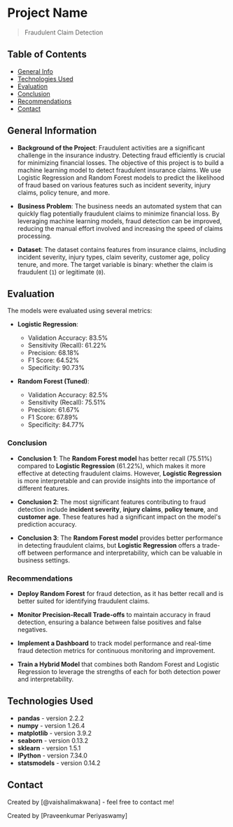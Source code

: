# Project Name

> Fraudulent Claim Detection

## Table of Contents

- [General Info](#general-information)
- [Technologies Used](#technologies-used)
- [Evaluation](#evaluation)
- [Conclusion](#conclusion)
- [Recommendations](#recommendations)
- [Contact](#contact)

## General Information

- **Background of the Project**: Fraudulent activities are a significant challenge in the insurance industry. Detecting fraud efficiently is crucial for minimizing financial losses. The objective of this project is to build a machine learning model to detect fraudulent insurance claims. We use Logistic Regression and Random Forest models to predict the likelihood of fraud based on various features such as incident severity, injury claims, policy tenure, and more.
  
- **Business Problem**: The business needs an automated system that can quickly flag potentially fraudulent claims to minimize financial loss. By leveraging machine learning models, fraud detection can be improved, reducing the manual effort involved and increasing the speed of claims processing.
  
- **Dataset**: The dataset contains features from insurance claims, including incident severity, injury types, claim severity, customer age, policy tenure, and more. The target variable is binary: whether the claim is fraudulent (`1`) or legitimate (`0`).

## Evaluation

The models were evaluated using several metrics:

- **Logistic Regression**:
  - Validation Accuracy: 83.5%
  - Sensitivity (Recall): 61.22%
  - Precision: 68.18%
  - F1 Score: 64.52%
  - Specificity: 90.73%

- **Random Forest (Tuned)**:
  - Validation Accuracy: 82.5%
  - Sensitivity (Recall): 75.51%
  - Precision: 61.67%
  - F1 Score: 67.89%
  - Specificity: 84.77%

### Conclusion

- **Conclusion 1**: The **Random Forest model** has better recall (75.51%) compared to **Logistic Regression** (61.22%), which makes it more effective at detecting fraudulent claims. However, **Logistic Regression** is more interpretable and can provide insights into the importance of different features.

- **Conclusion 2**: The most significant features contributing to fraud detection include **incident severity**, **injury claims**, **policy tenure**, and **customer age**. These features had a significant impact on the model's prediction accuracy.

- **Conclusion 3**: The **Random Forest model** provides better performance in detecting fraudulent claims, but **Logistic Regression** offers a trade-off between performance and interpretability, which can be valuable in business settings.

### Recommendations

- **Deploy Random Forest** for fraud detection, as it has better recall and is better suited for identifying fraudulent claims.
  
- **Monitor Precision-Recall Trade-offs** to maintain accuracy in fraud detection, ensuring a balance between false positives and false negatives.

- **Implement a Dashboard** to track model performance and real-time fraud detection metrics for continuous monitoring and improvement.

- **Train a Hybrid Model** that combines both Random Forest and Logistic Regression to leverage the strengths of each for both detection power and interpretability.

## Technologies Used

- **pandas** - version 2.2.2
- **numpy** - version 1.26.4
- **matplotlib** - version 3.9.2
- **seaborn** - version 0.13.2
- **sklearn** - version 1.5.1
- **IPython** - version 7.34.0
- **statsmodels** - version 0.14.2

## Contact

Created by [@vaishalimakwana] - feel free to contact me!

Created by [Praveenkumar Periyaswamy]
